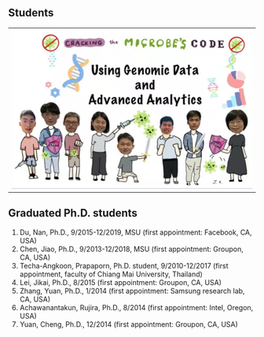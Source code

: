 ## Students
<div>
<table border="0">
  <tr>
    <td width="50%">
      <img src="/imgs/group_now.jpg" width="100%">
    </td>
  </tr>
</table>
</div>

## Graduated Ph.D. students
1. Du, Nan, Ph.D., 9/2015-12/2019, MSU (first appointment: Facebook, CA, USA)
2. Chen, Jiao, Ph.D., 9/2013-12/2018, MSU (first appointment: Groupon, CA, USA)
3. Techa-Angkoon, Prapaporn, Ph.D. student, 9/2010-12/2017 (first appointment, faculty of Chiang Mai University, Thailand)
4. Lei, Jikai, Ph.D., 8/2015 (first appointment: Groupon, CA, USA)
5. Zhang, Yuan, Ph.D., 1/2014 (first appointment: Samsung research lab, CA, USA)
6. Achawanantakun, Rujira, Ph.D., 8/2014 (first appointment: Intel, Oregon, USA)
7. Yuan, Cheng, Ph.D., 12/2014 (first appointment: Groupon, CA, USA)
